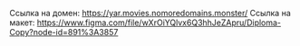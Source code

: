 Ссылка на домен: https://yar.movies.nomoredomains.monster/
Ссылка на макет: https://www.figma.com/file/wXrOiYQlvx6Q3hhJeZApru/Diploma-Copy?node-id=891%3A3857
